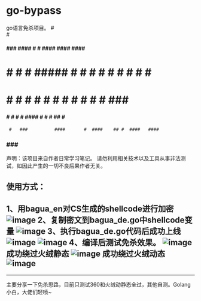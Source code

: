 # go-bypass
go语言免杀项目。
	              #                                        
                      #                                        
  ####   ###          ####   #   #  ####    ####   ####   #### 
 #   #  #   #  #####  #   #  #   #  #   #  #   #  #      #     
 #   #  #   #         #   #  #   #  #   #  #   #   ###    ###  
  ####  #   #         #   #   ####  #   #  #  ##      #      # 
     #   ###          ####       #  ####    ## #  ####   ####  
  ###                         ###   #  
声明：该项目来自作者日常学习笔记。 请勿利用相关技术以及工具从事非法测试，如因此产生的一切不良后果作者无关。
## 使用方式：
1、用bagua_en对CS生成的shellcode进行加密
![image](https://user-images.githubusercontent.com/94209165/196105104-b3c7f3d2-d341-43bd-93fb-bb9d25741f2b.png)
2、复制密文到bagua_de.go中shellcode变量
![image](https://user-images.githubusercontent.com/94209165/196104848-309c2271-db3b-489d-8731-e3b1849590b2.png)
3、执行bagua_de.go代码后成功上线
![image](https://user-images.githubusercontent.com/94209165/196105167-a423c576-97ea-40a8-a9fa-b13e943d7da3.png)
![image](https://user-images.githubusercontent.com/94209165/196105220-05868c4d-e88e-47cf-b06a-fb4e44c1f5fa.png)
4、编译后测试免杀效果。
![image](https://user-images.githubusercontent.com/94209165/196105259-bc83e505-868f-4558-95fe-fb0e9d52115a.png)
成功绕过火绒静态
![image](https://user-images.githubusercontent.com/94209165/196105274-af7a6ff3-ff64-4604-88dc-9b5d757c38c3.png)
成功绕过火绒动态
![image](https://user-images.githubusercontent.com/94209165/196105323-3f11ca8d-89f6-4da6-8760-90f0e57ef004.png)
---
---

主要分享一下免杀思路，目前只测试360和火绒动静态全过，其他自测。Golang小白，大佬们轻喷~
